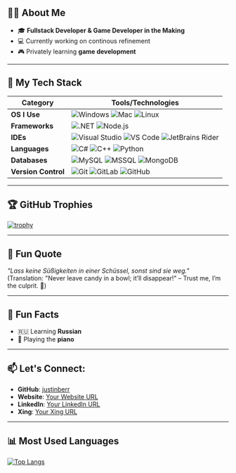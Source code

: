 ## 🙋‍♂️ About Me

- 🎓 **Fullstack Developer & Game Developer in the Making**
- 💻 Currently working on continous refinement
- 🎮 Privately learning **game development**

---

## 🚀 My Tech Stack

| **Category**        | **Tools/Technologies**                                                                                                                                                                                                                                                                                                                                                 |
|--------------------|-------------------------------------------------------------------------------------------------------------------------------------------------------------------------------------------------------------------------------------------------------------------------------------------------------------------------------------------------------------------------|
| **OS I Use**       | ![Windows](https://cdn.jsdelivr.net/gh/devicons/devicon/icons/windows8/windows8-original.svg "Windows") ![Mac](https://cdn.jsdelivr.net/gh/devicons/devicon/icons/apple/apple-original.svg "Mac") ![Linux](https://cdn.jsdelivr.net/gh/devicons/devicon/icons/linux/linux-original.svg "Linux")                                                                                                                                                                         |
| **Frameworks**     | ![.NET](https://cdn.jsdelivr.net/gh/devicons/devicon/icons/dotnetcore/dotnetcore-original.svg ".NET Framework") ![Node.js](https://cdn.jsdelivr.net/gh/devicons/devicon/icons/nodejs/nodejs-original.svg "Node.js")                                                                                                                            |
| **IDEs**           | ![Visual Studio](https://cdn.jsdelivr.net/gh/devicons/devicon/icons/visualstudio/visualstudio-plain.svg "Visual Studio") ![VS Code](https://cdn.jsdelivr.net/gh/devicons/devicon/icons/vscode/vscode-original.svg "Visual Studio Code") ![JetBrains Rider](https://cdn.jsdelivr.net/gh/devicons/devicon/icons/jetbrains/jetbrains-original.svg "JetBrains Rider") |
| **Languages**      | ![C#](https://cdn.jsdelivr.net/gh/devicons/devicon/icons/csharp/csharp-original.svg "C#") ![C++](https://cdn.jsdelivr.net/gh/devicons/devicon/icons/cplusplus/cplusplus-original.svg "C++") ![Python](https://cdn.jsdelivr.net/gh/devicons/devicon/icons/python/python-original.svg "Python")             |
| **Databases**      | ![MySQL](https://cdn.jsdelivr.net/gh/devicons/devicon/icons/mysql/mysql-original.svg "MySQL") ![MSSQL](https://cdn.jsdelivr.net/gh/devicons/devicon/icons/microsoftsqlserver/microsoftsqlserver-plain.svg "Microsoft SQL Server") ![MongoDB](https://cdn.jsdelivr.net/gh/devicons/devicon/icons/mongodb/mongodb-original.svg "MongoDB") |
| **Version Control**| ![Git](https://cdn.jsdelivr.net/gh/devicons/devicon/icons/git/git-original.svg "Git") ![GitLab](https://cdn.jsdelivr.net/gh/devicons/devicon/icons/gitlab/gitlab-original.svg "GitLab") ![GitHub](https://cdn.jsdelivr.net/gh/devicons/devicon/icons/github/github-original.svg "GitHub")                         |

---

## 🏆 GitHub Trophies

[![trophy](https://github-profile-trophy.vercel.app/?username=justinberr&theme=onestar&no-bg=true&margin-w=15&margin-h=15)](https://github.com/ryo-ma/github-profile-trophy)

---

## 🌟 Fun Quote

_"Lass keine Süßigkeiten in einer Schüssel, sonst sind sie weg."_  
(Translation: "Never leave candy in a bowl; it’ll disappear!" – Trust me, I’m the culprit. 🍭)

---

## 🎵 Fun Facts

- 🇷🇺 Learning **Russian**
- 🎹 Playing the **piano**

---

## 📫 Let's Connect:

- **GitHub**: [justinberr](#)
- **Website**: [Your Website URL](#)
- **LinkedIn**: [Your LinkedIn URL](#)
- **Xing**: [Your Xing URL](#)

---

## 📊 Most Used Languages

[![Top Langs](https://github-readme-stats.vercel.app/api/top-langs/?username=justinberr&layout=compact)](https://github.com/anuraghazra/github-readme-stats)
